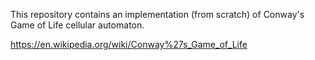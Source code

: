 This repository contains an implementation (from scratch) of Conway's Game of Life cellular automaton.

https://en.wikipedia.org/wiki/Conway%27s_Game_of_Life